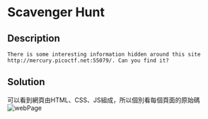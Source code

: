# Scavenger Hunt

## Description
```There is some interesting information hidden around this site http://mercury.picoctf.net:55079/. Can you find it?```

## Solution
可以看到網頁由HTML、CSS、JS組成，所以個別看每個頁面的原始碼
![webPage]()

